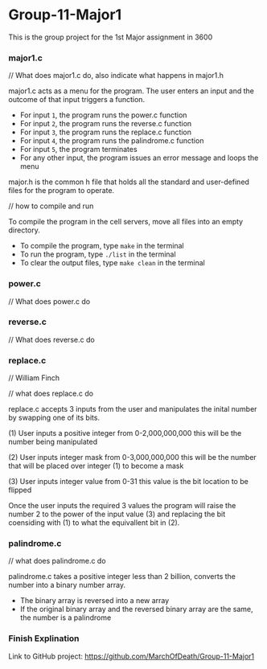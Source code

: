 # Group-11-Major1
This is the group project for the 1st Major assignment in 3600

### major1.c ###
// What does major1.c do, also indicate what happens in major1.h

major1.c acts as a menu for the program. The user enters an input and the outcome of that input triggers a function.
  - For input `1`, the program runs the power.c function
  - For input `2`, the program runs the reverse.c function
  - For input `3`, the program runs the replace.c function
  - For input `4`, the program runs the palindrome.c function
  - For input `5`, the program terminates
  - For any other input, the program issues an error message and loops the menu
 
major.h is the common h file that holds all the standard and user-defined files for the program to operate.

// how to compile and run

To compile the program in the cell servers, move all files into an empty directory.
  - To compile the program, type `make` in the terminal
  - To run the program, type `./list` in the terminal
  - To clear the output files, type `make clean` in the terminal

### power.c ###
// What does power.c do

### reverse.c ###
// What does reverse.c do

### replace.c ###
// William Finch

// what does replace.c do

replace.c accepts 3 inputs from the user and manipulates the inital number by swapping one of its bits.

(1) User inputs a positive integer from 0-2,000,000,000 this will be the number being manipulated

(2) User inputs integer mask from 0-3,000,000,000 this will be the number that will be placed over integer (1) to become a mask

(3) User inputs integer value from 0-31 this value is the bit location to be flipped

Once the user inputs the required 3 values the program will raise the number 2 to the power of the input value (3) and replacing the bit coensiding with (1) to what the equivallent bit in (2).

### palindrome.c ###
// what does palindrome.c do

palindrome.c takes a positive integer less than 2 billion, converts the number into a binary number array.
  - The binary array is reversed into a new array
  - If the original binary array and the reversed binary array are the same, the number is a palindrome

### Finish Explination ###

Link to GitHub project: https://github.com/MarchOfDeath/Group-11-Major1
